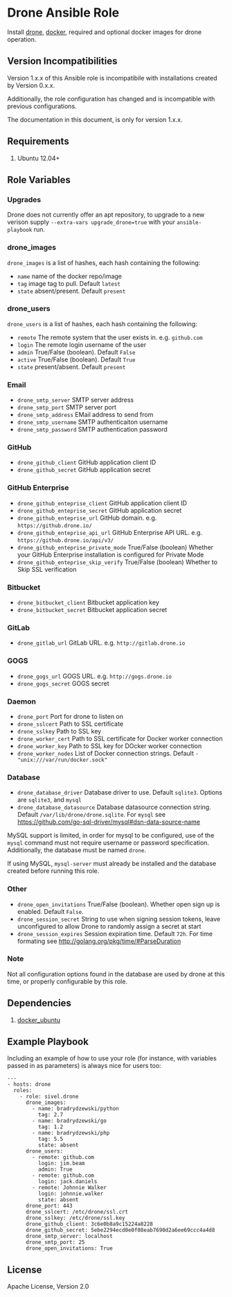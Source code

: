 # Drone Ansible Role

Install [drone](https://github.com/drone/drone), [docker](https://www.docker.io/), required and optional docker images for drone operation.

## Version Incompatibilities

Version 1.x.x of this Ansible role is incompatibile with installations created by Version 0.x.x.

Additionally, the role configuration has changed and is incompatible with previous configurations.

The documentation in this document, is only for version 1.x.x.

## Requirements

1. Ubuntu 12.04+

## Role Variables

### Upgrades

Drone does not currently offer an apt repository, to upgrade to a new verison supply `--extra-vars upgrade_drone=true` with your `ansible-playbook` run.

### drone\_images

`drone_images` is a list of hashes, each hash containing the following:

* `name` name of the docker repo/image
* `tag` image tag to pull. Default `latest`
* `state` absent/present. Default `present`

### drone\_users

`drone_users` is a list of hashes, each hash containing the following:

* `remote` The remote system that the user exists in. e.g. `github.com`
* `login` The remote login username of the user
* `admin` True/False (boolean). Default `False`
* `active` True/False (boolean). Default `True`
* `state` present/absent. Default `present`

### Email

* `drone_smtp_server` SMTP server address
* `drone_smtp_port` SMTP server port
* `drone_smtp_address` EMail address to send from
* `drone_smtp_username` SMTP authenticaiton username
* `drone_smtp_password` SMTP authentication password

### GitHub

* `drone_github_client` GitHub application client ID
* `drone_github_secret` GitHub application secret

### GitHub Enterprise

* `drone_github_enteprise_client` GitHub application client ID
* `drone_github_enteprise_secret` GitHub application secret
* `drone_github_enteprise_url` GitHub domain. e.g. `https://github.drone.io/`
* `drone_github_enteprise_api_url` GitHub Enterprise API URL. e.g. `https://github.drone.io/api/v3/`
* `drone_github_enteprise_private_mode` True/False (boolean) Whether your GitHub Enterprise installation is configured for Private Mode
* `drone_github_enteprise_skip_verify` True/False (boolean) Whether to Skip SSL verification

### Bitbucket

* `drone_bitbucket_client` Bitbucket application key
* `drone_bitbucket_secret` Bitbucket application secret

### GitLab

* `drone_gitlab_url` GitLab URL. e.g. `http://gitlab.drone.io`

### GOGS

* `drone_gogs_url` GOGS URL. e.g. `http://gogs.drone.io`
* `drone_gogs_secret` GOGS secret

### Daemon

* `drone_port` Port for drone to listen on
* `drone_sslcert` Path to SSL certificate
* `drone_sslkey` Path to SSL key
* `drone_worker_cert` Path to SSL certificate for Docker worker connection
* `drone_worker_key` Path to SSL key for DOcker worker connection
* `drone_worker_nodes` List of Docker connection strings.  Default `- "unix:///var/run/docker.sock"`

### Database

* `drone_database_driver` Database driver to use. Default `sqlite3`. Options are `sqlite3`, and `mysql`
* `drone_database_datasource` Database datasource connection string. Default `/var/lib/drone/drone.sqlite`. For `mysql` see https://github.com/go-sql-driver/mysql#dsn-data-source-name

MySQL support is limited, in order for mysql to be configured, use of the `mysql` command must not require username or password specification. Additionally, the database must be named `drone`.

If using MySQL, `mysql-server` must already be installed and the database created before running this role.

### Other

* `drone_open_invitations` True/False (boolean). Whether open sign up is enabled. Default `False`.
* `drone_session_secret` String to use when signing session tokens, leave unconfigured to allow Drone to randomly assign a secret at start
* `drone_session_expires` Session expiration time. Default `72h`. For time formating see http://golang.org/pkg/time/#ParseDuration

### Note

Not all configuration options found in the database are used by drone at this time, or properly configurable by this role.

## Dependencies

1. [docker\_ubuntu](https://galaxy.ansible.com/list#/roles/292)

## Example Playbook

Including an example of how to use your role (for instance, with variables passed in as parameters) is always nice for users too:

    ---
    - hosts: drone
      roles:
        - role: sivel.drone
          drone_images:
            - name: bradrydzewski/python
              tag: 2.7
            - name: bradrydzewski/go
              tag: 1.2
            - name: bradrydzewski/php
              tag: 5.5
              state: absent
          drone_users:
            - remote: github.com
              login: jim.beam
              admin: True
            - remote: github.com
              login: jack.daniels
            - remote: Johnnie Walker
              login: johnnie.walker
              state: absent
          drone_port: 443
          drone_sslcert: /etc/drone/ssl.crt
          drone_sslkey: /etc/drone/ssl.key
          drone_github_client: 3c6e0b8a9c15224a8228
          drone_github_secret: 5ebe2294ecd0e0f08eab7690d2a6ee69ccc4a4d8
          drone_smtp_server: localhost
          drone_smtp_port: 25
          drone_open_invitations: True

## License

Apache License, Version 2.0
